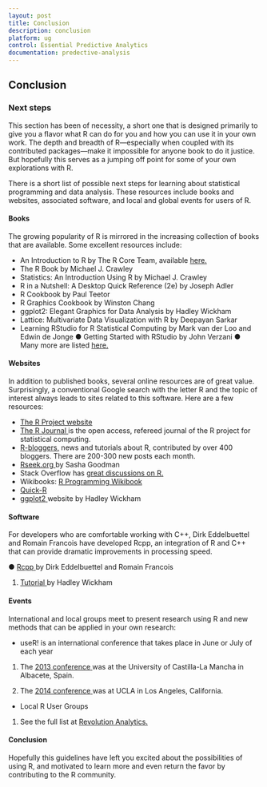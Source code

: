 ```yaml
---
layout: post
title: Conclusion
description: conclusion 
platform: ug
control: Essential Predictive Analytics
documentation: predective-analysis
---
```


## Conclusion 

### Next steps 

This section has been of necessity, a short one that is designed primarily to give you a flavor what R can do for you and how you can use it in your own work. The depth and breadth of R—especially when coupled with its contributed packages—make it impossible for anyone book to do it justice. But hopefully this serves as a jumping off point for some of your own explorations with R. 

There is a short list of possible next steps for learning about statistical programming and data analysis. These resources include books and websites, associated software, and local and global events for users of R.  

#### Books 

The growing popularity of R is mirrored in the increasing collection of books that are available. Some excellent resources include: 

* An Introduction to R by The R Core Team, available [here](http://cran.r-project.org/doc/manuals/R-intro.html)[.](http://cran.r-project.org/doc/manuals/R-intro.html)
* The R Book by Michael J. Crawley 
* Statistics: An Introduction Using R by Michael J. Crawley 
* R in a Nutshell: A Desktop Quick Reference (2e) by Joseph Adler 
* R Cookbook by Paul Teetor 
* R Graphics Cookbook by Winston Chang 
* ggplot2: Elegant Graphics for Data Analysis by Hadley Wickham 
* Lattice: Multivariate Data Visualization with R by Deepayan Sarkar 
* Learning RStudio for R Statistical Computing by Mark van der Loo and Edwin de Jonge ● Getting Started with RStudio by John Verzani ● Many more are listed [here](http://www.r-project.org/doc/bib/R-books.html)[.](http://www.r-project.org/doc/bib/R-books.html)
#### Websites 


In addition to published books, several online resources are of great value. Surprisingly, a conventional Google search with the letter R and the topic of interest always leads to sites related to this software. Here are a few resources:

* [The R Project website](http://www.r-project.org/)[ ](http://www.r-project.org/)
* [The R Journal](http://journal.r-project.org/)[ ](http://journal.r-project.org/)is the open access, refereed journal of the R project for statistical computing.  
* [R](http://www.r-bloggers.com/)[-](http://www.r-bloggers.com/)[bloggers](http://www.r-bloggers.com/)[,](http://www.r-bloggers.com/) news and tutorials about R, contributed by over 400 bloggers. There are 200-300 new posts each month. 
* [Rseek.org](http://rseek.org/)[ ](http://rseek.org/)by Sasha Goodman  
* Stack Overflow has [great discussions on R](http://stackoverflow.com/questions/tagged/r)[.](http://stackoverflow.com/questions/tagged/r)
* Wikibooks: [R Programming Wikibook](http://en.wikibooks.org/wiki/R_Programming)[ ](http://en.wikibooks.org/wiki/R_Programming)
* [Quick](http://www.statmethods.net/)[-](http://www.statmethods.net/)[R](http://www.statmethods.net/)[ ](http://www.statmethods.net/)
* [ggplot2](http://ggplot2.org/)[ ](http://ggplot2.org/)website by Hadley Wickham  
#### Software 


For developers who are comfortable working with C++, Dirk Eddelbuettel and Romain Francois have developed Rcpp, an integration of R and C++ that can provide dramatic improvements in processing speed. 

● [Rcpp](http://dirk.eddelbuettel.com/code/rcpp.html)[ ](http://dirk.eddelbuettel.com/code/rcpp.html)by Dirk Eddelbuettel and Romain Francois  

1. [Tutorial](https://github.com/hadley/devtools/wiki/Rcpp)[ ](https://github.com/hadley/devtools/wiki/Rcpp)by Hadley Wickham 
#### Events 


International and local groups meet to present research using R and new methods that can be applied in your own research: 

* useR! is an international conference that takes place in June or July of each year 
1.  The [2013 conference](http://www.edii.uclm.es/~useR-2013/)[ ](http://www.edii.uclm.es/~useR-2013/)was at the University of Castilla-La Mancha in Albacete, Spain. 



2.  The [2014 conference](http://user2014.stat.ucla.edu/)[ ](http://user2014.stat.ucla.edu/)was at UCLA in Los Angeles, California.  
* Local R User Groups 
1. See the full list at [Revolution Analytics](http://blog.revolutionanalytics.com/local-r-groups.html)[.](http://blog.revolutionanalytics.com/local-r-groups.html)



#### Conclusion 

Hopefully this guidelines have left you excited about the possibilities of using R, and motivated to learn more and even return the favor by contributing to the R community. 

